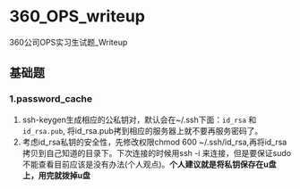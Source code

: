 # 360_OPS_writeup

360公司OPS实习生试题\_Writeup

## 基础题

### 1.password_cache

1. ssh-keygen生成相应的公私钥对，默认会在~/.ssh下面：`id_rsa` 和`id_rsa.pub`, 将id\_rsa.pub拷到相应的服务器上就不要再服务密码了。
2. 考虑id\_rsa私钥的安全性，先修改权限chmod 600 ~/.ssh/id_rsa,再将id_rsa拷贝到自己知道的目录下。下次连接的时候用ssh -i 来连接，但是要保证sudo不能查看目前应该是没有办法(个人观点)。**个人建议就是将私钥保存在u盘上，用完就拨掉u盘**

